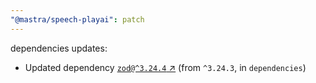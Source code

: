 ```yaml
---
"@mastra/speech-playai": patch
---
```

dependencies updates:
  - Updated dependency [`zod@^3.24.4` ↗︎](https://www.npmjs.com/package/zod/v/3.24.4) (from `^3.24.3`, in `dependencies`)
